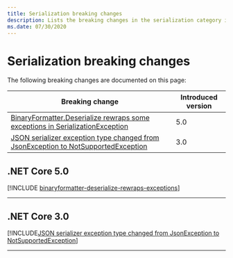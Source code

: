 ```yaml
---
title: Serialization breaking changes
description: Lists the breaking changes in the serialization category in .NET Core and .NET 5.0 and later.
ms.date: 07/30/2020
---
```

# Serialization breaking changes

The following breaking changes are documented on this page:

| Breaking change | Introduced version |
| - | - |
| [BinaryFormatter.Deserialize rewraps some exceptions in SerializationException](#binaryformatterdeserialize-rewraps-some-exceptions-in-serializationexception) | 5.0 |
| [JSON serializer exception type changed from JsonException to NotSupportedException](#json-serializer-exception-type-changed-from-jsonexception-to-notsupportedexception) | 3.0 |

## .NET Core 5.0

[!INCLUDE [binaryformatter-deserialize-rewraps-exceptions](../../../includes/core-changes/serialization/5.0/binaryformatter-deserialize-rewraps-exceptions.md)]

***

## .NET Core 3.0

[!INCLUDE[JSON serializer exception type changed from JsonException to NotSupportedException](~/includes/core-changes/serialization/3.0/serializer-throws-notsupportedexception.md)]

***
